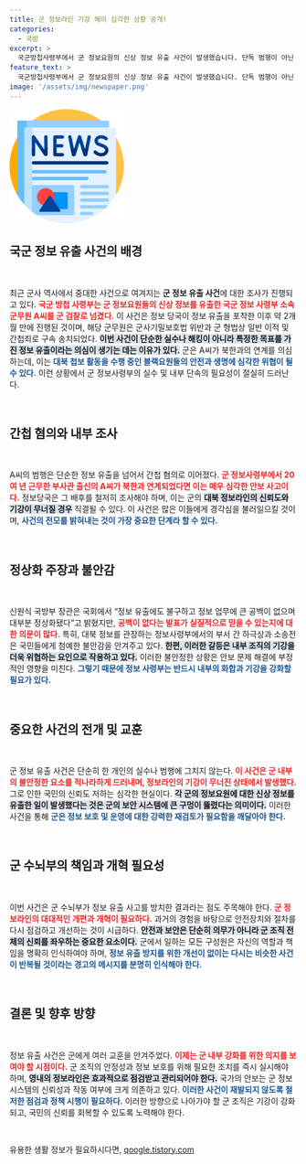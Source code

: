 ```yaml
---
title: 군 정보라인 기강 해이 심각한 상황 공개!
categories:
  - 국방
excerpt: >
  국군방첩사령부에서 군 정보요원의 신상 정보 유출 사건이 발생했습니다. 단독 범행이 아닌 북한 연계 의혹까지 제기되며, 군 내부의 신뢰도와 안보가 심각하게 흔들리고 있습니다. 개혁이 시급합니다!
feature_text: >
  국군방첩사령부에서 군 정보요원의 신상 정보 유출 사건이 발생했습니다. 단독 범행이 아닌 북한 연계 의혹까지 제기되며, 군 내부의 신뢰도와 안보가 심각하게 흔들리고 있습니다. 개혁이 시급합니다!
image: '/assets/img/newspaper.png'
---
```


<p><img src="/assets/img/newspaper.png" alt="kimp 속보" /></p>

<h2 data-ke-size="size26">국군 정보 유출 사건의 배경</h2>

<p data-ke-size="size16">&nbsp;</p>

<p>최근 군사 역사에서 중대한 사건으로 여겨지는 <b>군 정보 유출 사건</b>에 대한 조사가 진행되고 있다. <b><span style="color: #ee2323;">국군 방첩 사령부는 군 정보요원들의 신상 정보를 유출한 국군 정보 사령부 소속 군무원 A씨를 군 검찰로 넘겼다.</span></b> 이 사건은 정보 당국이 정보 유출을 포착한 이후 약 2개월 만에 진행된 것이며, 해당 군무원은 군사기밀보호법 위반과 군 형법상 일반 이적 및 간첩죄로 구속 송치되었다. <b><span style="background-color: #21538527;">이번 사건이 단순한 실수나 해킹이 아니라 특정한 목표를 가진 정보 유출이라는 의심이 생기는 데는 이유가 있다.</span></b> 군은 A씨가 북한과의 연계를 의심하는데, 이는 <b><span style="color: #1a5490;">대북 첩보 활동을 수행 중인 블랙요원들의 안전과 생명에 심각한 위협이 될 수 있다.</span></b> 이런 상황에서 군 정보사령부의 실수 및 내부 단속의 필요성이 절실히 드러난다.</p>

<p data-ke-size="size16">&nbsp;</p>

<h2 data-ke-size="size26">간첩 혐의와 내부 조사</h2>

<p data-ke-size="size16">&nbsp;</p>

<p>A씨의 범행은 단순한 정보 유출을 넘어서 간첩 혐의로 이어졌다. <b><span style="color: #ee2323;">군 정보사령부에서 20여 년 근무한 부사관 출신의 A씨가 북한과 연계되었다면 이는 매우 심각한 안보 사고이다.</span></b> 정보당국은 그 배후를 철저히 조사해야 하며, 이는 군의 <b><span style="background-color: #21538527;">대북 정보라인의 신뢰도와 기강이 무너질 경우</span></b> 직결될 수 있다. 이 사건은 많은 이들에게 경각심을 불러일으킬 것이며, <b><span style="color: #1a5490;">사건의 전모를 밝혀내는 것이 가장 중요한 단계라 할 수 있다.</span></b> </p>

<p data-ke-size="size16">&nbsp;</p>

<h2 data-ke-size="size26">정상화 주장과 불안감</h2>

<p data-ke-size="size16">&nbsp;</p>

<p>신원식 국방부 장관은 국회에서 “정보 유출에도 불구하고 정보 업무에 큰 공백이 없으며 대부분 정상화됐다”고 밝혔지만, <b><span style="color: #ee2323;">공백이 없다는 발표가 실질적으로 믿을 수 있는지에 대한 의문이 많다.</span></b> 특히, 대북 정보를 관장하는 정보사령부에서의 부서 간 하극상과 소송전은 국민들에게 첨예한 불안감을 안겨주고 있다. <b><span style="background-color: #21538527;">한편, 이러한 갈등은 내부 조직의 기강을 더욱 위협하는 요인으로 작용하고 있다.</span></b> 이러한 불안정한 상황은 안보 문제 해결에 부정적인 영향을 미친다. <b><span style="color: #1a5490;">그렇기 때문에 정보 사령부는 반드시 내부의 화합과 기강을 강화할 필요가 있다.</span></b></p>

<p data-ke-size="size16">&nbsp;</p>

<h2 data-ke-size="size26">중요한 사건의 전개 및 교훈</h2>

<p data-ke-size="size16">&nbsp;</p>

<p>군 정보 유출 사건은 단순히 한 개인의 실수나 범행에 그치지 않는다. <b><span style="color: #ee2323;">이 사건은 군 내부의 불안정한 요소를 적나라하게 드러내며, 정보라인의 기강이 무너진 상태에서 발생했다.</span></b> 그로 인한 국민의 신뢰도 저하는 심각한 현실이다. <b><span style="background-color: #21538527;">각 군의 정보요원에 대한 신상 정보를 유출한 일이 발생했다는 것은 군의 보안 시스템에 큰 구멍이 뚫렸다는 의미이다.</span></b> 이러한 사건을 통해 <b><span style="color: #1a5490;">군은 정보 보호 및 운영에 대한 강력한 재검토가 필요함을 깨달아야 한다.</span></b> </p>

<p data-ke-size="size16">&nbsp;</p>

<h2 data-ke-size="size26">군 수뇌부의 책임과 개혁 필요성</h2>

<p data-ke-size="size16">&nbsp;</p>

<p>이번 사건은 군 수뇌부가 정보 유출 사고를 방치한 결과라는 점도 주목해야 한다. <b><span style="color: #ee2323;">군 정보라인의 대대적인 개편과 개혁이 필요하다.</span></b> 과거의 경험을 바탕으로 안전장치와 절차를 다시 점검하고 개선하는 것이 시급하다. <b><span style="background-color: #21538527;">안전과 보안은 단순히 의무가 아니라 군 조직 전체의 신뢰를 좌우하는 중요한 요소이다.</span></b> 군에서 일하는 모든 구성원은 자신의 역할과 책임을 명확히 인식하여야 하며, <b><span style="color: #1a5490;">정보 유출 방지를 위한 개선이 없이는 다시는 비슷한 사건이 반복될 것이라는 경고의 메시지를 분명히 인식해야 한다.</span></b></p>

<p data-ke-size="size16">&nbsp;</p>

<h2 data-ke-size="size26">결론 및 향후 방향</h2>

<p data-ke-size="size16">&nbsp;</p>

<p>정보 유출 사건은 군에게 여러 교훈을 안겨주었다. <b><span style="color: #ee2323;">이제는 군 내부 강화를 위한 의지를 보여야 할 시점이다.</span></b> 군 조직의 안정성과 정보 보호를 위해 필요한 조치를 즉시 실시해야 하며, <b><span style="background-color: #21538527;">영내의 정보라인은 효과적으로 점검받고 관리되어야 한다.</span></b> 국가의 안보는 군 정보 시스템의 신뢰성과 작동 여부에 크게 의존하고 있다. <b><span style="color: #1a5490;">이러한 사건이 재발되지 않도록 철저한 점검과 정책 시행이 필요하다.</span></b> 이러한 방향으로 나아가야 할 군 조직은 기강이 강화되고, 국민의 신뢰를 회복할 수 있도록 노력해야 한다. </p>

<p data-ke-size="size16">&nbsp;</p>
유용한 생활 정보가 필요하시다면, <a href="https://qoogle.tistory.com" rel="dofollow">qoogle.tistory.com</a>


